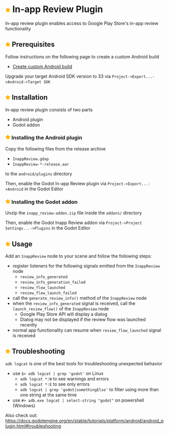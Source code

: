 # ![](../godot-addons/inapp_review/icon.png?raw=true) In-app Review Plugin

In-app review plugin enables access to Google Play Store's in-app review functionality

## ![](../godot-addons/inapp_review/icon.png?raw=true) Prerequisites
Follow instructions on the following page to create a custom Android build
- [Create custom Android build](https://docs.godotengine.org/en/stable/tutorials/export/android_custom_build.html)

Upgrade your target Android SDK version to 33 via `Project->Export...->Android->Target SDK`

## ![](../godot-addons/inapp_review/icon.png?raw=true) Installation
In-app review plugin consists of two parts
- Android plugin
- Godot addon

### ![](../godot-addons/inapp_review/icon.png?raw=true) Installing the Android plugin
Copy the following files from the release archive
- `InappReview.gdap`
- `InappReview-*-release.aar`

to the `android/plugins` directory

Then, enable the Godot In-app Review plugin via `Project->Export...->Android` in the Godot Editor

### ![](../godot-addons/inapp_review/icon.png?raw=true) Installing the Godot addon
Unzip the `inapp_review-addon.zip` file inside the `addons/` directory

Then, enable the Godot Inapp Review addon via `Project->Project Settings...->Plugins` in the Godot Editor

## ![](../godot-addons/inapp_review/icon.png?raw=true) Usage
Add an `InappReview` node to your scene and follow the following steps:
- register listeners for the following signals emitted from the `InappReview` node
    - `review_info_generated`
	- `review_info_generation_failed`
	- `review_flow_launched`
	- `review_flow_launch_failed`
- call the `generate_review_info()` method of the `InappReview` node
- when the `review_info_generated` signal is received, call the `launch_review_flow()` of the `InappReview` node
	- Google Play Store API will display a dialog
	- Dialog may not be displayed if the review flow was launched recently
- normal app functionality can resume when `review_flow_launched` signal is received

## ![](../godot-addons/inapp_review/icon.png?raw=true) Troubleshooting
`adb logcat` is one of the best tools for troubleshooting unexpected behavior
- use `$> adb logcat | grep 'godot'` on Linux
	- `adb logcat *:W` to see warnings and errors
	- `adb logcat *:E` to see only errors
	- `adb logcat | grep 'godot|somethingElse'` to filter using more than one string at the same time
- use `#> adb.exe logcat | select-string "godot"` on powershell (Windows)

Also check out:
https://docs.godotengine.org/en/stable/tutorials/platform/android/android_plugin.html#troubleshooting
